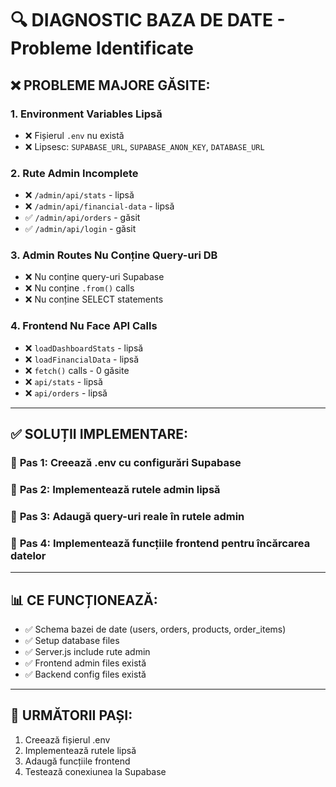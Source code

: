 # 🔍 DIAGNOSTIC BAZA DE DATE - Probleme Identificate

## ❌ **PROBLEME MAJORE GĂSITE:**

### 1. **Environment Variables Lipsă**
- ❌ Fișierul `.env` nu există
- ❌ Lipsesc: `SUPABASE_URL`, `SUPABASE_ANON_KEY`, `DATABASE_URL`

### 2. **Rute Admin Incomplete**
- ❌ `/admin/api/stats` - lipsă
- ❌ `/admin/api/financial-data` - lipsă
- ✅ `/admin/api/orders` - găsit
- ✅ `/admin/api/login` - găsit

### 3. **Admin Routes Nu Conține Query-uri DB**
- ❌ Nu conține query-uri Supabase
- ❌ Nu conține `.from()` calls
- ❌ Nu conține SELECT statements

### 4. **Frontend Nu Face API Calls**
- ❌ `loadDashboardStats` - lipsă
- ❌ `loadFinancialData` - lipsă
- ❌ `fetch()` calls - 0 găsite
- ❌ `api/stats` - lipsă
- ❌ `api/orders` - lipsă

---

## ✅ **SOLUȚII IMPLEMENTARE:**

### 🔧 **Pas 1: Creează .env cu configurări Supabase**
### 🔧 **Pas 2: Implementează rutele admin lipsă**
### 🔧 **Pas 3: Adaugă query-uri reale în rutele admin**
### 🔧 **Pas 4: Implementează funcțiile frontend pentru încărcarea datelor**

---

## 📊 **CE FUNCȚIONEAZĂ:**
- ✅ Schema bazei de date (users, orders, products, order_items)
- ✅ Setup database files
- ✅ Server.js include rute admin
- ✅ Frontend admin files există
- ✅ Backend config files există

---

## 🚀 **URMĂTORII PAȘI:**
1. Creează fișierul .env
2. Implementează rutele lipsă
3. Adaugă funcțiile frontend
4. Testează conexiunea la Supabase